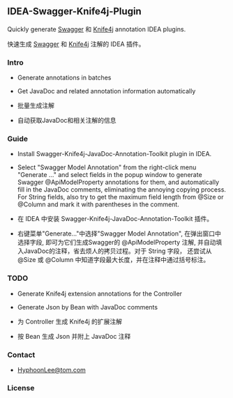 <!-- Plugin description -->
## IDEA-Swagger-Knife4j-Plugin
Quickly generate [Swagger](https://io.swagger) 和 [Knife4j](https://doc.xiaominfo.com/) annotation IDEA plugins.

快速生成 [Swagger](https://io.swagger) 和 [Knife4j](https://doc.xiaominfo.com/) 注解的 IDEA 插件。

### Intro
- Generate annotations in batches
- Get JavaDoc and related annotation information automatically

- 批量生成注解
- 自动获取JavaDoc和相关注解的信息

### Guide
- Install Swagger-Knife4j-JavaDoc-Annotation-Toolkit plugin in IDEA.
- Select "Swagger Model Annotation" from the right-click menu "Generate ..." and select fields in the popup window to generate Swagger @ApiModelProperty annotations for them, and automatically fill in the JavaDoc comments, eliminating the annoying copying process. For String fields, also try to get the maximum field length from @Size or @Column and mark it with parentheses in the comment.

- 在 IDEA 中安装 Swagger-Knife4j-JavaDoc-Annotation-Toolkit 插件。
- 右键菜单"Generate..."中选择"Swagger Model Annotation", 在弹出窗口中选择字段, 即可为它们生成Swagger的 @ApiModelProperty 注解, 并自动填入JavaDoc的注释，省去烦人的拷贝过程。对于 String 字段， 还尝试从 @Size 或 @Column 中知道字段最大长度，并在注释中通过括号标注。

### TODO
- Generate Knife4j extension annotations for the Controller
- Generate Json by Bean with JavaDoc comments

- 为 Controller 生成 Knife4j 的扩展注解
- 按 Bean 生成 Json 并附上 JavaDoc 注释


### Contact
- HyphoonLee@tom.com

### License
<!-- Plugin description end -->